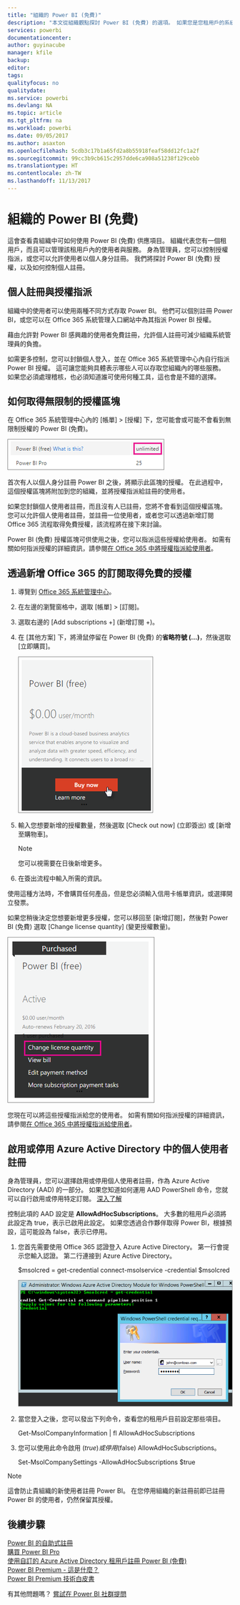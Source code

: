 ```yaml
---
title: "組織的 Power BI (免費)"
description: "本文從組織觀點探討 Power BI (免費) 的選項。 如果您是您租用戶的系統管理員，本文將向您說明如何管理免費註冊。"
services: powerbi
documentationcenter: 
author: guyinacube
manager: kfile
backup: 
editor: 
tags: 
qualityfocus: no
qualitydate: 
ms.service: powerbi
ms.devlang: NA
ms.topic: article
ms.tgt_pltfrm: na
ms.workload: powerbi
ms.date: 09/05/2017
ms.author: asaxton
ms.openlocfilehash: 5cdb3c17b1a65fd2a8b55918feaf58dd12fc1a2f
ms.sourcegitcommit: 99cc3b9cb615c2957dde6ca908a51238f129cebb
ms.translationtype: HT
ms.contentlocale: zh-TW
ms.lasthandoff: 11/13/2017
---
```

# <a name="power-bi-free-in-your-organization"></a>組織的 Power BI (免費)
這會查看貴組織中可如何使用 Power BI (免費) 供應項目。 組織代表您有一個租用戶，而且可以管理該租用戶內的使用者與服務。 身為管理員，您可以控制授權指派，或您可以允許使用者以個人身分註冊。 我們將探討 Power BI (免費) 授權，以及如何控制個人註冊。

## <a name="individual-sign-up-versus-license-assignment"></a>個人註冊與授權指派
組織中的使用者可以使用兩種不同方式存取 Power BI。 他們可以個別註冊 Power BI，或您可以在 Office 365 系統管理入口網站中為其指派 Power BI 授權。

藉由允許對 Power BI 感興趣的使用者免費註冊，允許個人註冊可減少組織系統管理員的負擔。

如需更多控制，您可以封鎖個人登入，並在 Office 365 系統管理中心內自行指派 Power BI 授權。 這可讓您能夠具體表示哪些人可以存取您組織內的哪些服務。 如果您必須處理稽核，也必須知道誰可使用何種工具，這也會是不錯的選擇。

## <a name="how-to-get-the-unlimited-license-block"></a>如何取得無限制的授權區塊
在 Office 365 系統管理中心內的 [帳單] > [授權] 下，您可能會或可能不會看到無限制授權的 Power BI (免費)。

![](media/service-admin-service-free-in-your-organization/unlimited-licenses.png)

首次有人以個人身分註冊 Power BI 之後，將顯示此區塊的授權。 在此過程中，這個授權區塊將附加到您的組織，並將授權指派給註冊的使用者。

如果您封鎖個人使用者註冊，而且沒有人已註冊，您將不會看到這個授權區塊。 您可以允許個人使用者註冊，並註冊一位使用者，或者您可以透過新增訂閱 Office 365 流程取得免費授權，該流程將在接下來討論。

Power BI (免費) 授權區塊可供使用之後，您可以指派這些授權給使用者。 如需有關如何指派授權的詳細資訊，請參閱[在 Office 365 中將授權指派給使用者](https://support.office.com/article/Assign-or-unassign-licenses-for-Office-365-for-business-997596b5-4173-4627-b915-36abac6786dc)。

## <a name="getting-free-licenses-via-add-subscription-within-office-365"></a>透過新增 Office 365 的訂閱取得免費的授權
1. 導覽到 [Office 365 系統管理中心](https://portal.office.com/admin/default.aspx)。
2. 在左邊的瀏覽窗格中，選取 [帳單] > [訂閱]。
3. 選取右邊的 \[Add subscriptions +] \(新增訂閱 +)。
4. 在 [其他方案] 下，將滑鼠停留在 Power BI (免費) 的**省略符號 (...)**，然後選取 [立即購買]。
   
    ![](media/service-admin-service-free-in-your-organization/buy-powerbi-free.png)
5. 輸入您想要新增的授權數量，然後選取 \[Check out now] \(立即簽出) 或 \[新增至購物車]。
   
   > [!NOTE]
   > 您可以視需要在日後新增更多。
   > 
   > 
6. 在簽出流程中輸入所需的資訊。

使用這種方法時，不會購買任何產品，但是您必須輸入信用卡帳單資訊，或選擇開立發票。

如果您稍後決定您想要新增更多授權，您可以移回至 \[新增訂閱]，然後對 Power BI \(免費) 選取 \[Change license quantity] \(變更授權數量)。

![](media/service-admin-service-free-in-your-organization/change-license-quantity.png)

您現在可以將這些授權指派給您的使用者。 如需有關如何指派授權的詳細資訊，請參閱[在 Office 365 中將授權指派給使用者](https://support.office.com/article/Assign-or-unassign-licenses-for-Office-365-for-business-997596b5-4173-4627-b915-36abac6786dc)。

## <a name="enable-or-disable-individual-user-sign-up-in-azure-active-directory"></a>啟用或停用 Azure Active Directory 中的個人使用者註冊
身為管理員，您可以選擇啟用或停用個人使用者註冊，作為 Azure Active Directory (AAD) 的一部分。 如果您知道如何運用 AAD PowerShell 命令，您就可以自行啟用或停用特定訂閱。 [深入了解](https://technet.microsoft.com/library/jj151815.aspx)

控制此項的 AAD 設定是 **AllowAdHocSubscriptions**。 大多數的租用戶必須將此設定為 true，表示已啟用此設定。 如果您透過合作夥伴取得 Power BI，根據預設，這可能設為 false，表示已停用。

1. 您首先需要使用 Office 365 認證登入 Azure Active Directory。 第一行會提示您輸入認證。 第二行連接到 Azure Active Directory。
   
     $msolcred = get-credential   connect-msolservice -credential $msolcred
   
   ![](media/service-admin-service-free-in-your-organization/aad-signin.png)
2. 當您登入之後，您可以發出下列命令，查看您的租用戶目前設定那些項目。
   
     Get-MsolCompanyInformation | fl AllowAdHocSubscriptions
3. 您可以使用此命令啟用 ($true) 或停用 ($false) AllowAdHocSubscriptions。
   
     Set-MsolCompanySettings -AllowAdHocSubscriptions $true

> [!NOTE]
> 這會防止貴組織的新使用者註冊 Power BI。 在您停用組織的新註冊前即已註冊 Power BI 的使用者，仍然保留其授權。
> 
> 

## <a name="next-steps"></a>後續步驟
[Power BI 的自助式註冊](service-self-service-signup-for-power-bi.md)  
[購買 Power BI Pro](service-admin-purchasing-power-bi-pro.md)  
[使用自訂的 Azure Active Directory 租用戶註冊 Power BI (免費)](developer/create-an-azure-active-directory-tenant.md)  
[Power BI Premium - 這是什麼？](service-premium.md)  
[Power BI Premium 技術白皮書](https://aka.ms/pbipremiumwhitepaper)  

有其他問題嗎？ [嘗試在 Power BI 社群提問](http://community.powerbi.com/)

